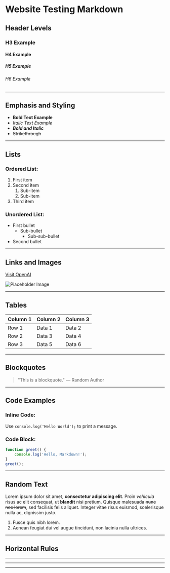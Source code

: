 # Website Testing Markdown

## Header Levels
### H3 Example
#### H4 Example
##### H5 Example
###### H6 Example

---

## Emphasis and Styling

- **Bold Text Example**
- *Italic Text Example*
- ***Bold and Italic***
- ~~Strikethrough~~

---

## Lists

### Ordered List:
1. First item
2. Second item
   1. Sub-item
   2. Sub-item
3. Third item

### Unordered List:
- First bullet
  - Sub-bullet
    - Sub-sub-bullet
- Second bullet

---

## Links and Images

[Visit OpenAI](https://openai.com)

![Placeholder Image](https://via.placeholder.com/150)

---

## Tables

| Column 1 | Column 2 | Column 3 |
|----------|----------|----------|
| Row 1    | Data 1   | Data 2   |
| Row 2    | Data 3   | Data 4   |
| Row 3    | Data 5   | Data 6   |

---

## Blockquotes

> "This is a blockquote."
> — Random Author

---

## Code Examples

### Inline Code:
Use `console.log('Hello World');` to print a message.

### Code Block:
```javascript
function greet() {
    console.log('Hello, Markdown!');
}
greet();
```

---

## Random Text

Lorem ipsum dolor sit amet, **consectetur adipiscing elit**. Proin *vehicula* risus ac elit consequat, ut **blandit** nisi pretium. Quisque malesuada ~~nunc nec lorem~~, sed facilisis felis aliquet. Integer vitae risus euismod, scelerisque nulla ac, dignissim justo.

1. Fusce quis nibh lorem.
2. Aenean feugiat dui vel augue tincidunt, non lacinia nulla ultrices.

---

## Horizontal Rules

---

---

---
